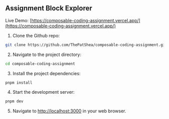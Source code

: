 ## Assignment Block Explorer

Live Demo: [https://composable-coding-assignment.vercel.app/](https://composable-coding-assignment.vercel.app/)

1. Clone the Github repo:

```bash
git clone https://github.com/ThePatShea/composable-coding-assignment.git
```

2. Navigate to the project directory:

```bash
cd composable-coding-assignment
```

3. Install the project dependencies:

```bash
pnpm install
```

4.  Start the development server:

```bash
pnpm dev
```

5. Navigate to [http://localhost:3000](http://localhost:3000) in your web browser.
